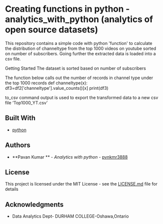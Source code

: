 # Creating functions in python - analytics_with_python (analytics of open source datasets)

This repository contains a simple code with python 'function' to calculate the distribution of channeltype from the top 1000 videos on youtube sorted on number of subscribers.
Going further the extracted data is loaded into a csv file.

Getting Started
The dataset is sorted based on number of subscribers



The function below calls out the number of records in channel type under the top 1000 records
def channeltype(x):
    df3=df2['channeltype'].value_counts()[x]
    print(df3)
    

 to_csv command output is used to export the transformed data to a new csv file ‘Top1000_YT.csv’

## Built With

* [python](https://www.python.org/) 

## Authors

* **Pavan Kumar ** - *Analytics with python* - [pvnkmr3888](https://github.com/pvnkmr3888)

## License

This project is licensed under the MIT License - see the [LICENSE.md](LICENSE.md) file for details

## Acknowledgments

* Data Analytics Dept- DURHAM COLLEGE-Oshawa,Ontario
